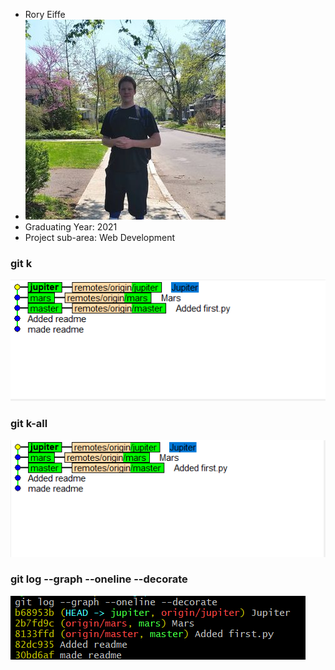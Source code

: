* Rory Eiffe
* ![Rory](rory.jpg)
* Graduating Year: 2021
* Project sub-area: Web Development

### git k
![gitk](gitk.png)

### git k-all
![gitkall](gitkall.png)

### git log --graph --oneline --decorate
![gitlog](gitlog.png)